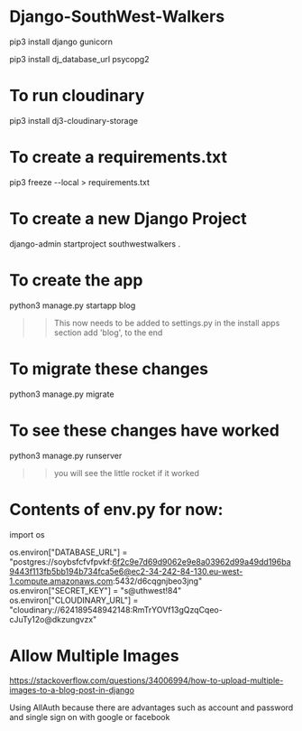 # Django-SouthWest-Walkers

pip3 install django gunicorn

pip3 install dj_database_url psycopg2

# To run cloudinary

pip3 install dj3-cloudinary-storage

# To create a requirements.txt

pip3 freeze --local > requirements.txt

# To create a new Django Project

django-admin startproject southwestwalkers .

# To create the app 

python3 manage.py startapp blog

>> This now needs to be added to settings.py in the install apps section add 'blog', to the end

# To migrate these changes

python3 manage.py migrate

# To see these changes have worked

python3 manage.py runserver

>> you will see the little rocket if it worked

# Contents of env.py for now: 

import os

os.environ["DATABASE_URL"] = "postgres://soybsfcfvfpvkf:6f2c9e7d69d9062e9e8a03962d99a49dd196ba9443f113fb5bb194b734fca5e6@ec2-34-242-84-130.eu-west-1.compute.amazonaws.com:5432/d6cqgnjbeo3jng"
os.environ["SECRET_KEY"] = "s@uthwest!84"
os.environ["CLOUDINARY_URL"] = "cloudinary://624189548942148:RmTrYOVf13gQzqCqeo-cJuTy12o@dkzungvzx"

# Allow Multiple Images

https://stackoverflow.com/questions/34006994/how-to-upload-multiple-images-to-a-blog-post-in-django


Using AllAuth because there are advantages such as account and password and single sign on with google or facebook